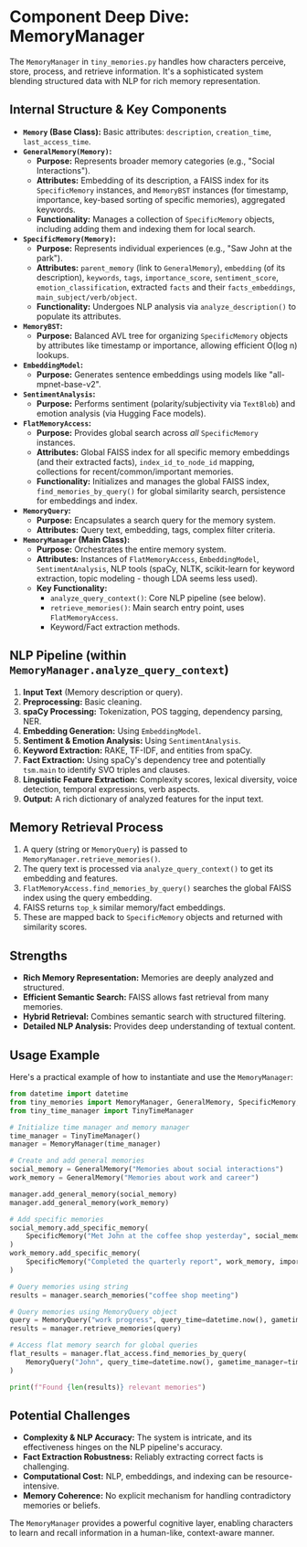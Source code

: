 # Component Deep Dive: MemoryManager

The `MemoryManager` in `tiny_memories.py` handles how characters perceive, store, process, and retrieve information. It's a sophisticated system blending structured data with NLP for rich memory representation.

## Internal Structure & Key Components

*   **`Memory` (Base Class):** Basic attributes: `description`, `creation_time`, `last_access_time`.
*   **`GeneralMemory(Memory)`:**
    *   **Purpose:** Represents broader memory categories (e.g., "Social Interactions").
    *   **Attributes:** Embedding of its description, a FAISS index for its `SpecificMemory` instances, and `MemoryBST` instances (for timestamp, importance, key-based sorting of specific memories), aggregated keywords.
    *   **Functionality:** Manages a collection of `SpecificMemory` objects, including adding them and indexing them for local search.
*   **`SpecificMemory(Memory)`:**
    *   **Purpose:** Represents individual experiences (e.g., "Saw John at the park").
    *   **Attributes:** `parent_memory` (link to `GeneralMemory`), `embedding` (of its description), `keywords`, `tags`, `importance_score`, `sentiment_score`, `emotion_classification`, extracted `facts` and their `facts_embeddings`, `main_subject/verb/object`.
    *   **Functionality:** Undergoes NLP analysis via `analyze_description()` to populate its attributes.
*   **`MemoryBST`:**
    *   **Purpose:** Balanced AVL tree for organizing `SpecificMemory` objects by attributes like timestamp or importance, allowing efficient O(log n) lookups.
*   **`EmbeddingModel`:**
    *   **Purpose:** Generates sentence embeddings using models like "all-mpnet-base-v2".
*   **`SentimentAnalysis`:**
    *   **Purpose:** Performs sentiment (polarity/subjectivity via `TextBlob`) and emotion analysis (via Hugging Face models).
*   **`FlatMemoryAccess`:**
    *   **Purpose:** Provides global search across *all* `SpecificMemory` instances.
    *   **Attributes:** Global FAISS index for all specific memory embeddings (and their extracted facts), `index_id_to_node_id` mapping, collections for recent/common/important memories.
    *   **Functionality:** Initializes and manages the global FAISS index, `find_memories_by_query()` for global similarity search, persistence for embeddings and index.
*   **`MemoryQuery`:**
    *   **Purpose:** Encapsulates a search query for the memory system.
    *   **Attributes:** Query text, embedding, tags, complex filter criteria.
*   **`MemoryManager` (Main Class):**
    *   **Purpose:** Orchestrates the entire memory system.
    *   **Attributes:** Instances of `FlatMemoryAccess`, `EmbeddingModel`, `SentimentAnalysis`, NLP tools (spaCy, NLTK, scikit-learn for keyword extraction, topic modeling - though LDA seems less used).
    *   **Key Functionality:**
        *   `analyze_query_context()`: Core NLP pipeline (see below).
        *   `retrieve_memories()`: Main search entry point, uses `FlatMemoryAccess`.
        *   Keyword/Fact extraction methods.

## NLP Pipeline (within `MemoryManager.analyze_query_context`)

1.  **Input Text** (Memory description or query).
2.  **Preprocessing:** Basic cleaning.
3.  **spaCy Processing:** Tokenization, POS tagging, dependency parsing, NER.
4.  **Embedding Generation:** Using `EmbeddingModel`.
5.  **Sentiment & Emotion Analysis:** Using `SentimentAnalysis`.
6.  **Keyword Extraction:** RAKE, TF-IDF, and entities from spaCy.
7.  **Fact Extraction:** Using spaCy's dependency tree and potentially `tsm.main` to identify SVO triples and clauses.
8.  **Linguistic Feature Extraction:** Complexity scores, lexical diversity, voice detection, temporal expressions, verb aspects.
9.  **Output:** A rich dictionary of analyzed features for the input text.

## Memory Retrieval Process

1.  A query (string or `MemoryQuery`) is passed to `MemoryManager.retrieve_memories()`.
2.  The query text is processed via `analyze_query_context()` to get its embedding and features.
3.  `FlatMemoryAccess.find_memories_by_query()` searches the global FAISS index using the query embedding.
4.  FAISS returns `top_k` similar memory/fact embeddings.
5.  These are mapped back to `SpecificMemory` objects and returned with similarity scores.

## Strengths

*   **Rich Memory Representation:** Memories are deeply analyzed and structured.
*   **Efficient Semantic Search:** FAISS allows fast retrieval from many memories.
*   **Hybrid Retrieval:** Combines semantic search with structured filtering.
*   **Detailed NLP Analysis:** Provides deep understanding of textual content.

## Usage Example

Here's a practical example of how to instantiate and use the `MemoryManager`:

```python
from datetime import datetime
from tiny_memories import MemoryManager, GeneralMemory, SpecificMemory, MemoryQuery
from tiny_time_manager import TinyTimeManager

# Initialize time manager and memory manager
time_manager = TinyTimeManager()
manager = MemoryManager(time_manager)

# Create and add general memories
social_memory = GeneralMemory("Memories about social interactions")
work_memory = GeneralMemory("Memories about work and career")

manager.add_general_memory(social_memory)
manager.add_general_memory(work_memory)

# Add specific memories
social_memory.add_specific_memory(
    SpecificMemory("Met John at the coffee shop yesterday", social_memory, importance_score=7)
)
work_memory.add_specific_memory(
    SpecificMemory("Completed the quarterly report", work_memory, importance_score=8)
)

# Query memories using string
results = manager.search_memories("coffee shop meeting")

# Query memories using MemoryQuery object
query = MemoryQuery("work progress", query_time=datetime.now(), gametime_manager=time_manager)
results = manager.retrieve_memories(query)

# Access flat memory search for global queries
flat_results = manager.flat_access.find_memories_by_query(
    MemoryQuery("John", query_time=datetime.now(), gametime_manager=time_manager)
)

print(f"Found {len(results)} relevant memories")
```

## Potential Challenges

*   **Complexity & NLP Accuracy:** The system is intricate, and its effectiveness hinges on the NLP pipeline's accuracy.
*   **Fact Extraction Robustness:** Reliably extracting correct facts is challenging.
*   **Computational Cost:** NLP, embeddings, and indexing can be resource-intensive.
*   **Memory Coherence:** No explicit mechanism for handling contradictory memories or beliefs.

The `MemoryManager` provides a powerful cognitive layer, enabling characters to learn and recall information in a human-like, context-aware manner.
